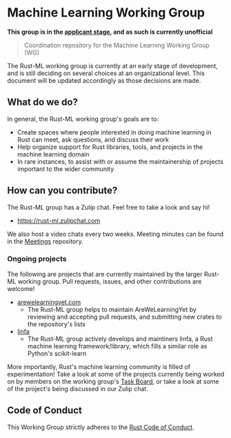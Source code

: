 # Machine Learning Working Group
**This group is in the [applicant stage](https://github.com/rust-lang/wg-governance/issues/11), and as such is currently unofficial**

> Coordination repository for the Machine Learning Working Group (WG)

The Rust-ML working group is currently at an early stage of development, and is still deciding on several choices at an organizational level. This document will be updated accordingly as those decisions are made.

## What do we do?

In general, the Rust-ML working group's goals are to:

- Create spaces where people interested in doing machine learning in Rust can meet, ask questions, and discuss their work
- Help organize support for Rust libraries, tools, and projects in the machine learning domain
- In rare instances, to assist with or assume the maintainership of projects important to the wider community

## How can you contribute?

The Rust-ML group has a Zulip chat. Feel free to take a look and say hi!
- https://rust-ml.zulipchat.com

We also host a video chats every two weeks. Meeting minutes can be found in the [Meetings](https://github.com/rust-ml/Meetings) repository.

### Ongoing projects
The following are projects that are currently maintained by the larger Rust-ML working group. Pull requests, issues, and other contributions are welcome! 

- [arewelearningyet.com](https://www.arewelearningyet.com/) 
    - The Rust-ML group helps to maintain AreWeLearningYet by reviewing and accepting pull requests, and submitting new crates to the repository's lists
- [linfa](https://github.com/rust-ml/linfa/)
    - The Rust-ML group actively develops and maintiners linfa, a Rust machine learning framework/library, which fills a similar role as Python's scikit-learn

More importantly, Rust's machine learning community is filled of experimentation! Take a look at some of the projects currently being worked on by members on the working group's [Task Board](https://github.com/rust-ml/wg/blob/master/Task_Board.md), or take a look at some of the project's being discussed in our Zulip chat. 

## Code of Conduct

This Working Group strictly adheres to the [Rust Code of Conduct](./CODE_OF_CONDUCT.md).
